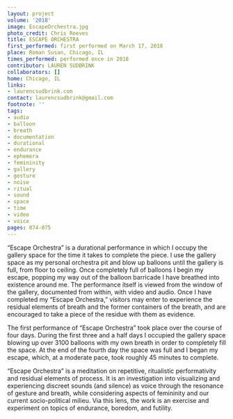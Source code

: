 ```yaml
---
layout: project
volume: '2018'
image: EscapeOrchestra.jpg
photo_credit: Chris Reeves
title: ESCAPE ORCHESTRA
first_performed: first performed on March 17, 2018
place: Roman Susan, Chicago, IL
times_performed: performed once in 2018
contributor: LAUREN SUDBRINK
collaborators: []
home: Chicago, IL
links:
- laurencsudbrink.com
contact: laurencsudbrink@gmail.com
footnote: ''
tags:
- audio
- balloon
- breath
- documentation
- durational
- endurance
- ephemera
- femininity
- gallery
- gesture
- noise
- ritual
- sound
- space
- time
- video
- voice
pages: 074-075
---
```


“Escape Orchestra” is a durational performance in which I occupy the gallery space for the time it takes to complete the piece. I use the gallery space as my personal orchestra pit and blow up balloons until the gallery is full, from floor to ceiling. Once completely full of balloons I begin my escape, popping my way out of the balloon barricade I have breathed into existence around me. The performance itself is viewed from the window of the gallery, documented from within, with video and audio. Once I have completed my “Escape Orchestra,” visitors may enter to experience the residual elements of breath and the former containers of the breath, and are encouraged to take a piece of the residue with them as evidence.

The first performance of “Escape Orchestra” took place over the course of four days. During the first three and a half days I occupied the gallery space blowing up over 3100 balloons with my own breath in order to completely fill the space. At the end of the fourth day the space was full and I began my escape, which, at a moderate pace, took roughly 45 minutes to complete.

“Escape Orchestra” is a meditation on repetitive, ritualistic performativity and residual elements of process. It is an investigation into visualizing and experiencing discreet sounds (and silence) as voice through the resonance of gesture and breath, while considering aspects of femininity and our current socio-political milieu. Via this lens, the work is an exercise and experiment on topics of endurance, boredom, and futility.
